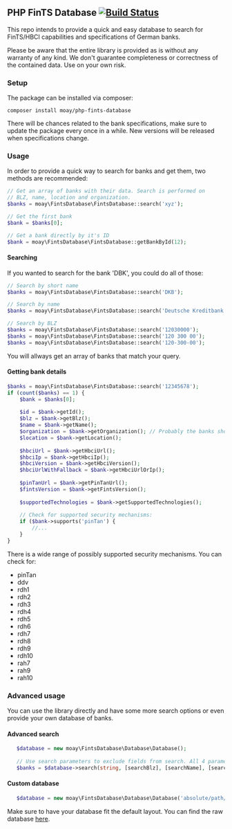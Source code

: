 ## PHP FinTS Database [![Build Status](https://travis-ci.org/moay/php-fints-database.svg?branch=master)](https://travis-ci.org/moay/php-fints-database)

This repo intends to provide a quick and easy database to search for FinTS/HBCI capabilities and specifications of German banks.

Please be aware that the entire library is provided as is without any warranty of any kind. We don't guarantee completeness or correctness of the contained data. Use on your own risk.

### Setup

The package can be installed via composer:

    composer install moay/php-fints-database

There will be chances related to the bank specifications, make sure to update the package every once in a while. New versions will be released when specifications change.

### Usage

In order to provide a quick way to search for banks and get them, two methods are recommended:

```php
// Get an array of banks with their data. Search is performed on
// BLZ, name, location and organization.
$banks = moay\FintsDatabase\FintsDatabase::search('xyz');

// Get the first bank
$bank = $banks[0];

// Get a bank directly by it's ID
$bank = moay\FintsDatabase\FintsDatabase::getBankById(12);
```

#### Searching

If you wanted to search for the bank 'DBK', you could do all of those:

```php
// Search by short name
$banks = moay\FintsDatabase\FintsDatabase::search('DKB');

// Search by name
$banks = moay\FintsDatabase\FintsDatabase::search('Deutsche Kreditbank');

// Search by BLZ
$banks = moay\FintsDatabase\FintsDatabase::search('12030000');
$banks = moay\FintsDatabase\FintsDatabase::search('120 300 00');
$banks = moay\FintsDatabase\FintsDatabase::search('120-300-00');
```

You will allways get an array of banks that match your query.

#### Getting bank details

```php
$banks = moay\FintsDatabase\FintsDatabase::search('12345678');
if (count($banks) == 1) {
    $bank = $banks[0];
    
    $id = $bank->getId();
    $blz = $bank->getBlz();
    $name = $bank->getName();
    $organization = $bank->getOrganization(); // Probably the banks short name or organization
    $location = $bank->getLocation();
    
    $hbciUrl = $bank->getHbciUrl();
    $hbciIp = $bank->getHbciIp();
    $hbciVersion = $bank->getHbciVersion();
    $hbciUrlWithFallback = $bank->getHbciUrlOrIp();
    
    $pinTanUrl = $bank->getPinTanUrl();
    $fintsVersion = $bank->getFintsVersion();
    
    $supportedTechnologies = $bank->getSupportedTechnologies();
    
    // Check for supported security mechanisms:
    if ($bank->supports('pinTan') {
        //...
    }
}
```

There is a wide range of possibly supported security mechanisms. You can check for:
- pinTan
- ddv
- rdh1
- rdh2
- rdh3
- rdh4
- rdh5
- rdh6
- rdh7
- rdh8
- rdh9
- rdh10
- rah7
- rah9
- rah10

### Advanced usage

You can use the library directly and have some more search options or even provide your own database of banks.

#### Advanced search

```php
   $database = new moay\FintsDatabase\Database\Database();
   
   // Use search parameters to exclude fields from search. All 4 parameters default to true.
   $banks = $database->search(string, [searchBlz], [searchName], [searchLocation], [searchOrganization]);
```

#### Custom database

```php    
   $database = new moay\FintsDatabase\Database\Database('absolute/path/database.json');
```

Make sure to have your database fit the default layout. You can find the raw database [here](https://raw.githubusercontent.com/moay/fints-institute-db/master/fints-institutes.json).
